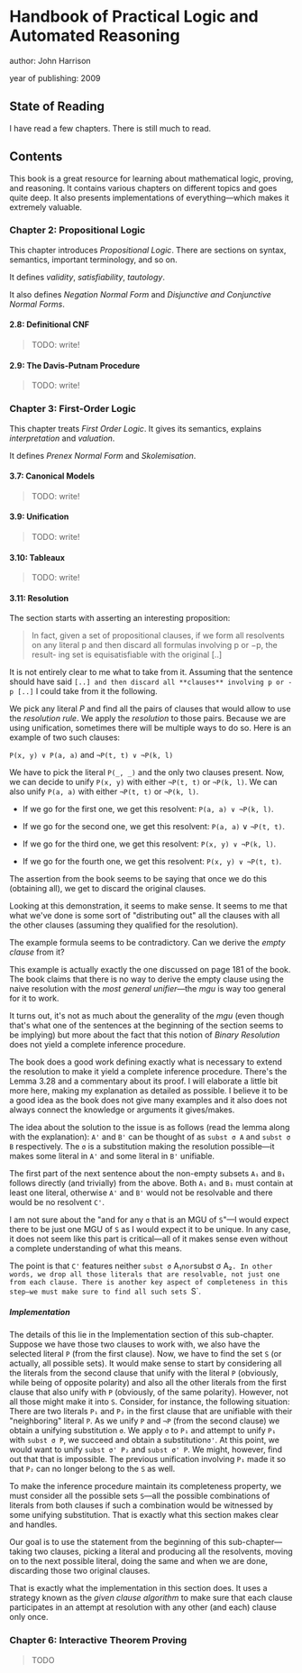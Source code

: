 # Handbook of Practical Logic and Automated Reasoning


author: John Harrison

year of publishing: 2009


## State of Reading

I have read a few chapters. There is still much to read.


## Contents
This book is a great resource for learning about mathematical logic, proving, and reasoning. It contains various chapters on different topics and goes quite deep. It also presents implementations of everything—which makes it extremely valuable.


### Chapter 2: Propositional Logic
This chapter introduces *Propositional Logic*. There are sections on syntax, semantics, important terminology, and so on.

It defines *validity*, *satisfiability*, *tautology*.

It also defines *Negation Normal Form* and *Disjunctive and Conjunctive Normal Forms*.


#### 2.8: Definitional CNF

> TODO: write!
#### 2.9: The Davis-Putnam Procedure

> TODO: write!


### Chapter 3: First-Order Logic
This chapter treats *First Order Logic*. It gives its semantics, explains *interpretation* and *valuation*.

It defines *Prenex Normal Form* and *Skolemisation*.

#### 3.7: Canonical Models

> TODO: write!


#### 3.9: Unification

> TODO: write!


#### 3.10: Tableaux

> TODO: write!


#### 3.11: Resolution
The section starts with asserting an interesting proposition:

> In fact, given a set of propositional clauses, if we form all resolvents on any literal p and then discard all formulas involving p or −p, the result- ing set is equisatisfiable with the original [..]

It is not entirely clear to me what to take from it. Assuming that the sentence should have said `[..] and then discard all **clauses** involving p or -p [..]` I could take from it the following.

We pick any literal *P* and find all the pairs of clauses that would allow to use the *resolution rule*. We apply the *resolution* to those pairs. Because we are using unification, sometimes there will be multiple ways to do so. Here is an example of two such clauses:

`P(x, y) ∨ P(a, a)` and `¬P(t, t) ∨ ¬P(k, l)`

We have to pick the literal `P(_, _)` and the only two clauses present. Now, we can decide to unify `P(x, y)` with either `¬P(t, t)` or `¬P(k, l)`. We can also unify `P(a, a)` with either `¬P(t, t)` or `¬P(k, l)`.

- If we go for the first one, we get this resolvent: `P(a, a) ∨ ¬P(k, l)`.

- If we go for the second one, we get this resolvent: `P(a, a)` ∨ `¬P(t, t)`.

- If we go for the third one, we get this resolvent: `P(x, y) ∨ ¬P(k, l)`.

- If we go for the fourth one, we get this resolvent: `P(x, y) ∨ ¬P(t, t)`.

The assertion from the book seems to be saying that once we do this (obtaining all), we get to discard the original clauses.

Looking at this demonstration, it seems to make sense. It seems to me that what we've done is some sort of "distributing out" all the clauses with all the other clauses (assuming they qualified for the resolution).

The example formula seems to be contradictory. Can we derive the *empty clause* from it?

This example is actually exactly the one discussed on page 181 of the book. The book claims that there is no way to derive the empty clause using the naive resolution with the *most general unifier*—the *mgu* is way too general for it to work.

It turns out, it's not as much about the generality of the *mgu* (even though that's what one of the sentences at the beginning of the section seems to be implying) but more about the fact that this notion of *Binary Resolution* does not yield a complete inference procedure.

The book does a good work defining exactly what is necessary to extend the resolution to make it yield a complete inference procedure. There's the Lemma 3.28 and a commentary about its proof. I will elaborate a little bit more here, making my explanation as detailed as possible. I believe it to be a good idea as the book does not give many examples and it also does not always connect the knowledge or arguments it gives/makes.

The idea about the solution to the issue is as follows (read the lemma along with the explanation):
`A'` and `B'` can be thought of as `subst σ A` and `subst σ B` respectively. The `σ` is a substitution making the resolution possible—it makes some literal in `A'` and some literal in `B'` unifiable.

The first part of the next sentence about the non-empty subsets `A₁` and `B₁` follows directly (and trivially) from the above. Both `A₁` and `B₁` must contain at least one literal, otherwise `A'` and `B'` would not be resolvable and there would be no resolvent `C'`.

I am not sure about the "and for any `σ` that is an MGU of `S`"—I would expect there to be just one MGU of `S` as I would expect it to be unique. In any case, it does not seem like this part is critical—all of it makes sense even without a complete understanding of what this means.

The point is that `C'` features neither `subst σ` A₁` nor `subst σ A₂`. In other words, we drop all those literals that are resolvable, not just one from each clause. There is another key aspect of completeness in this step—we must make sure to find all such sets `S`.

##### Implementation
The details of this lie in the Implementation section of this sub-chapter.
Suppose we have those two clauses to work with, we also have the selected literal `P` (from the first clause). Now, we have to find the set `S` (or actually, all possible sets). It would make sense to start by considering all the literals from the second clause that unify with the literal `P` (obviously, while being of opposite polarity) and also all the other literals from the first clause that also unify with `P` (obviously, of the same polarity).
However, not all those might make it into `S`. Consider, for instance, the following situation: There are two literals `P₁` and `P₂` in the first clause that are unifiable with their "neighboring" literal `P`. As we unify `P` and `¬P` (from the second clause) we obtain a unifying substitution `σ`. We apply `σ` to `P₁` and attempt to unify `P₁` with `subst σ P`, we succeed and obtain a substitution`σ'`.
At this point, we would want to unify `subst σ' P₂` and `subst σ' P`. We might, however, find out that that is impossible. The previous unification involving `P₁` made it so that `P₂` can no longer belong to the `S` as well.

To make the inference procedure maintain its completeness property, we must consider all the possible sets `S`—all the possible combinations of literals from both clauses if such a combination would be witnessed by some unifying substitution. That is exactly what this section makes clear and handles.

Our goal is to use the statement from the beginning of this sub-chapter—taking two clauses, picking a literal and producing all the resolvents, moving on to the next possible literal, doing the same and when we are done, discarding those two original clauses.

That is exactly what the implementation in this section does. It uses a strategy known as the *given clause algorithm* to make sure that each clause participates in an attempt at resolution with any other (and each) clause only once.





### Chapter 6: Interactive Theorem Proving

> TODO